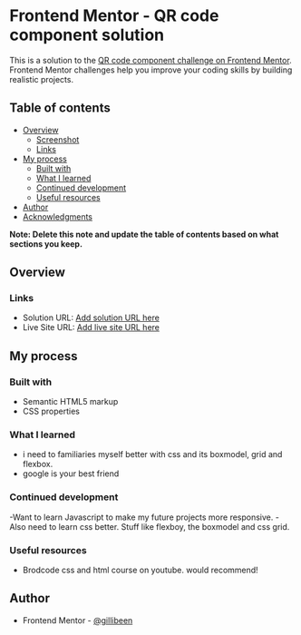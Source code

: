 # Frontend Mentor - QR code component solution

This is a solution to the [QR code component challenge on Frontend Mentor](https://www.frontendmentor.io/challenges/qr-code-component-iux_sIO_H). Frontend Mentor challenges help you improve your coding skills by building realistic projects. 

## Table of contents

- [Overview](#overview)
  - [Screenshot](#screenshot)
  - [Links](#links)
- [My process](#my-process)
  - [Built with](#built-with)
  - [What I learned](#what-i-learned)
  - [Continued development](#continued-development)
  - [Useful resources](#useful-resources)
- [Author](#author)
- [Acknowledgments](#acknowledgments)

**Note: Delete this note and update the table of contents based on what sections you keep.**

## Overview

### Links

- Solution URL: [Add solution URL here](https://your-solution-url.com)
- Live Site URL: [Add live site URL here](https://your-live-site-url.com)

## My process

### Built with

- Semantic HTML5 markup
- CSS properties


### What I learned
- i need to familiaries myself better with css and its boxmodel, grid and flexbox.
- google is your best friend



### Continued development

-Want to learn Javascript to make my future projects more responsive.
-Also need to learn css better. Stuff like flexboy, the boxmodel and css grid.


### Useful resources

- Brodcode css and html course on youtube. would recommend!

## Author

- Frontend Mentor - [@gillibeen](https://www.frontendmentor.io/profile/gillibeen)

